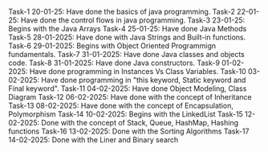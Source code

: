 Task-1 20-01-25: Have done the basics of java programming.
Task-2 22-01-25: Have done the control flows in java programming.
Task-3 23-01-25: Begins with the Java Arrays
Task-4 25-01-25: Have done Java Methods
Task-5 28-01-2025: Have done with Java Strings and Built-in functions.
Task-6 29-01-2025: Begins with Object Oriented Programmign fundamentals.
Task-7 31-01-2025: Have done Java classes and objects code.
Task-8 31-01-2025: Have done Java constructors.
Task-9 01-02-2025:  Have done programming in Instances Vs Class Variables.
Task-10 03-02-2025: Have done programming in "this keyword, Static keyword and  Final keyword".
Task-11 04-02-2025: Have done Object Modeling, Class Diagram
Task-12 06-02-2025: Have done with the concept of Inheritance
Task-13 08-02-2025: Have done with the concept of Encapsulation, Polymorphism
Task-14 10-02-2025: Begins with the LinkedList
Task-15 12-02-2025: Done with the concept of Stack, Queue, HashMap, Hashing functions
Task-16 13-02-2025: Done with the Sorting Algorithms
Task-17 14-02-2025: Done with the Liner and Binary search
